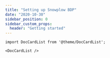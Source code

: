 ```yaml
---
title: "Setting up Snowplow BDP"
date: "2020-10-30"
sidebar_position: 0
sidebar_custom_props:
  header: "Getting started"
---
```


```mdx-code-block
import DocCardList from '@theme/DocCardList';

<DocCardList />
```
